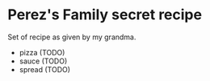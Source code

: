# Perez's Family secret recipe

Set of recipe as given by my grandma.

* pizza (TODO)
* sauce (TODO)
* spread (TODO)

